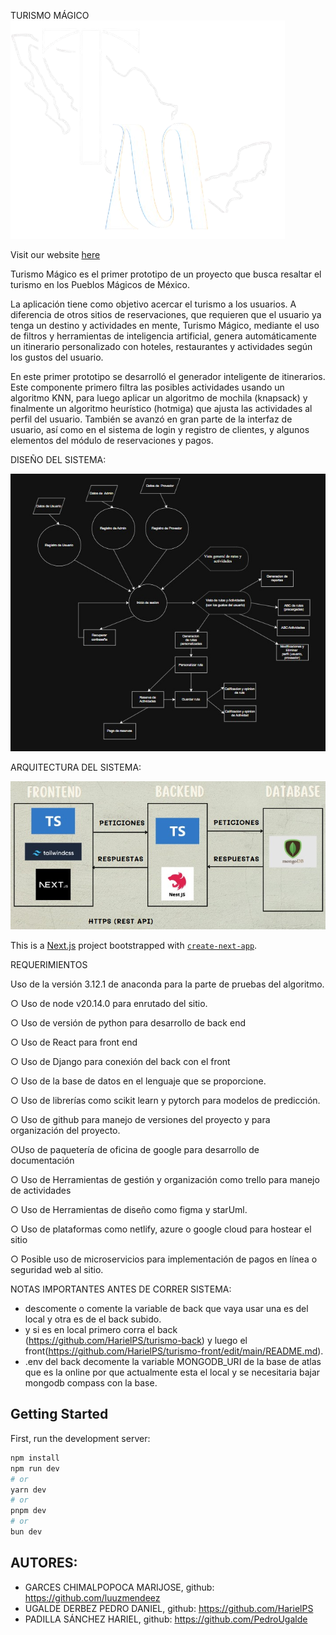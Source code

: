 TURISMO MÁGICO
![Logo](https://github.com/HarielPS/turismo-front/blob/main/public/logos/logo_dark_corto.png?raw=true)

Visit our website [here](https://app.netlify.com/projects/turismoescom/overview)

Turismo Mágico es el primer prototipo de un proyecto que busca resaltar el turismo en los Pueblos Mágicos de México.

La aplicación tiene como objetivo acercar el turismo a los usuarios. A diferencia de otros sitios de reservaciones, que requieren que el usuario ya tenga un destino y actividades en mente, Turismo Mágico, mediante el uso de filtros y herramientas de inteligencia artificial, genera automáticamente un itinerario personalizado con hoteles, restaurantes y actividades según los gustos del usuario.

En este primer prototipo se desarrolló el generador inteligente de itinerarios. Este componente primero filtra las posibles actividades usando un algoritmo KNN, para luego aplicar un algoritmo de mochila (knapsack) y finalmente un algoritmo heurístico (hotmiga) que ajusta las actividades al perfil del usuario.
También se avanzó en gran parte de la interfaz de usuario, así como en el sistema de login y registro de clientes, y algunos elementos del módulo de reservaciones y pagos.

DISEÑO DEL SISTEMA:

![Logo](https://github.com/PedroUgalde/imagenes-/blob/main/cachirul.jpg)

ARQUITECTURA DEL SISTEMA:

![Logo](https://github.com/PedroUgalde/imagenes-/blob/main/arquitectura.jpg)



This is a [Next.js](https://nextjs.org) project bootstrapped with [`create-next-app`](https://nextjs.org/docs/app/api-reference/cli/create-next-app).

REQUERIMIENTOS

Uso de la versión 3.12.1 de anaconda para la parte de pruebas del algoritmo. 

○ Uso de node v20.14.0 para enrutado del sitio. 

○ Uso de versión de python para desarrollo de back end 

○ Uso de React para front end 

○ Uso de Django para conexión del back con el front 

○ Uso de la base de datos en el lenguaje que se proporcione. 

○ Uso de librerías como scikit learn y pytorch para modelos de predicción. 

○ Uso de github para manejo de versiones del proyecto y para organización del proyecto. 

○Uso de paquetería de oficina de google para desarrollo de documentación 

○ Uso de Herramientas de gestión y organización como trello para manejo de actividades 

○ Uso de Herramientas de diseño como figma y starUml. 

○ Uso de plataformas como netlify, azure o google cloud para hostear el sitio  

○ Posible uso de microservicios para implementación de pagos en línea o seguridad web al sitio. 


NOTAS IMPORTANTES ANTES DE CORRER SISTEMA:

- descomente o comente la variable de back que vaya usar una es del local y otra es de el back subido.
- y si es en local primero corra el back (https://github.com/HarielPS/turismo-back) y luego el front(https://github.com/HarielPS/turismo-front/edit/main/README.md).
- .env del back decomente la variable MONGODB_URI de la base de atlas que es la online por que actualmente esta el local y se necesitaria bajar mongodb compass con la base.

## Getting Started

First, run the development server:

```bash
npm install
npm run dev
# or
yarn dev
# or
pnpm dev
# or
bun dev
```

## AUTORES:
* GARCES CHIMALPOPOCA MARIJOSE, github: https://github.com/luuzmendeez
* UGALDE DERBEZ PEDRO DANIEL, github: https://github.com/HarielPS
* PADILLA SÁNCHEZ HARIEL, github: https://github.com/PedroUgalde
